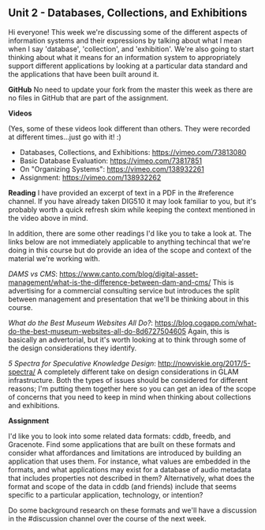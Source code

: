 ## Unit 2 - Databases, Collections, and Exhibitions

Hi everyone! This week we're discussing some of the different aspects of information systems and their expressions by talking about what I mean when I say 'database', 'collection', and 'exhibition'. We're also going to start thinking about what it means for an information system to appropriately support different applications by looking at a particular data standard and the applications that have been built around it.

**GitHub**
No need to update your fork from the master this week as there are no files in GitHub that are part of the assignment.

**Videos**

(Yes, some of these videos look different than others. They were recorded at different times...just go with it! :)

- Databases, Collections, and Exhibitions: <https://vimeo.com/73813080>
- Basic Database Evaluation: <https://vimeo.com/73817851>
- On "Organizing Systems": <https://vimeo.com/138932261>
- Assignment: <https://vimeo.com/138932262>

**Reading**
I have provided an excerpt of text in a PDF in the #reference channel. If you have already taken DIG510 it may look familiar to you, but it's probably worth a quick refresh skim while keeping the context mentioned in the video above in mind. 

In addition, there are some other readings I'd like you to take a look at. The links below are not immediately applicable to anything techincal that we're doing in this course but do provide an idea of the scope and context of the material we're working with. 

*DAMS vs CMS*: <https://www.canto.com/blog/digital-asset-management/what-is-the-difference-between-dam-and-cms/>
This is advertising for a commercial consulting service but introduces the split between management and presentation that we'll be thinking about in this course.

*What do the Best Museum Websites All Do?*: <https://blog.cogapp.com/what-do-the-best-museum-websites-all-do-8d6727504605>
Again, this is basically an advertorial, but it's worth looking at to think through some of the design considerations they identify.

*5 Spectra for Speculative Knowledge Design*: <http://nowviskie.org/2017/5-spectra/>
A completely different take on design considerations in GLAM infrastructure. Both the types of issues should be considered for different reasons; I'm putting them together here so you can get an idea of the scope of concerns that you need to keep in mind when thinking about collections and exhibitions.


**Assignment**

I'd like you to look into some related data formats: cddb, freedb, and Gracenote. Find some applications that are built on these formats and consider what affordances and limitations are introduced by building an application that uses them. For instance, what values are embedded in the formats, and what applications may exist for a database of audio metadata that includes properties not described in them? Alternatively, what does the format and scope of the data in cddb (and friends) include that seems specific to a particular application, technology, or intention?

Do some background research on these formats and we'll have a discussion in the #discussion channel over the course of the next week.